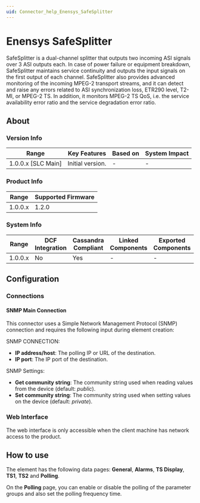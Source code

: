 ```yaml
---
uid: Connector_help_Enensys_SafeSplitter
---
```


# Enensys SafeSplitter

SafeSplitter is a dual-channel splitter that outputs two incoming ASI signals over 3 ASI outputs each. In case of power failure or equipment breakdown, SafeSplitter maintains service continuity and outputs the input signals on the first output of each channel. SafeSplitter also provides advanced monitoring of the incoming MPEG-2 transport streams, and it can detect and raise any errors related to ASI synchronization loss, ETR290 level, T2-MI, or MPEG-2 TS. In addition, it monitors MPEG-2 TS QoS, i.e. the service availability error ratio and the service degradation error ratio.

## About

### Version Info

| Range                | Key Features     | Based on     | System Impact     |
|----------------------|------------------|--------------|-------------------|
| 1.0.0.x \[SLC Main\] | Initial version. | \-           | \-                |

### Product Info

| Range     | Supported Firmware     |
|-----------|------------------------|
| 1.0.0.x   | 1.2.0                  |

### System Info

| Range     | DCF Integration     | Cassandra Compliant     | Linked Components     | Exported Components     |
|-----------|---------------------|-------------------------|-----------------------|-------------------------|
| 1.0.0.x   | No                  | Yes                     | \-                    | \-                      |

## Configuration

### Connections

#### SNMP Main Connection

This connector uses a Simple Network Management Protocol (SNMP) connection and requires the following input during element creation:

SNMP CONNECTION:

- **IP address/host**: The polling IP or URL of the destination.
- **IP port**: The IP port of the destination.

SNMP Settings:

- **Get community string**: The community string used when reading values from the device (default: *public*).
- **Set community string**: The community string used when setting values on the device (default: *private*).

### Web Interface

The web interface is only accessible when the client machine has network access to the product.

## How to use

The element has the following data pages: **General**, **Alarms**, **TS Display**, **TS1**, **TS2** and **Polling**.

On the **Polling** page, you can enable or disable the polling of the parameter groups and also set the polling frequency time.
